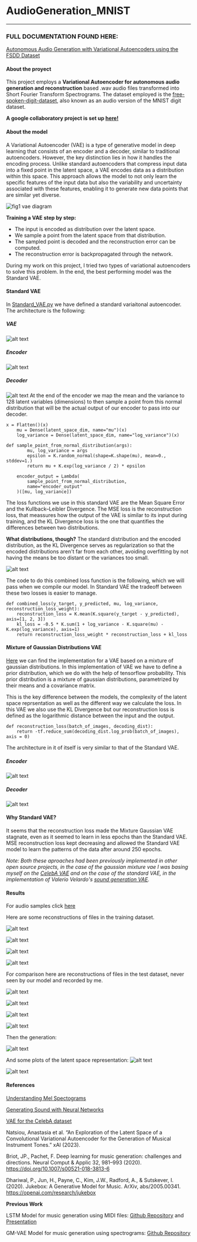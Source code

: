 # AudioGeneration_MNIST

---

### FULL DOCUMENTATION FOUND HERE:
[Autonomous Audio Generation with Variational Autoencoders using the FSDD Dataset](https://github.com/monica-ayala/AudioGeneration_MNIST/blob/main/Autonomous_audio_generation_with_variational_autoencoders_using_the_FSDD_dataset.pdf)

#### About the proyect

This project employs a **Variational Autoencoder for autonomous audio generation and reconstruction** based .wav audio files transformed into Short Fourier Transform Spectrograms. The dataset employed is the [free-spoken-digit-dataset](https://github.com/Jakobovski/free-spoken-digit-dataset/tree/master/recordings), also known as an audio version of the MNIST digit dataset.

**A google collaboratory project is set up [here!](https://drive.google.com/drive/folders/1CSRSAaPM1JtvCc9kbM5GsdVGh3QEqPuO?usp=sharing)**


#### About the model

A Variational Autoencoder (VAE) is a type of generative model in deep learning that consists of an encoder and a decoder, similar to traditional autoencoders. However, the key distinction lies in how it handles the encoding process. Unlike standard autoencoders that compress input data into a fixed point in the latent space, a VAE encodes data as a distribution within this space. This approach allows the model to not only learn the specific features of the input data but also the variability and uncertainty associated with these features, enabling it to generate new data points that are similar yet diverse. 

![fig1 vae diagram](images/image.png)

**Training a VAE step by step:**
- The input is encoded as distribution over the latent space.
- We sample a point from the latent space from that distribution.
- The sampled point is decoded and the reconstruction error can be computed.
- The reconstruction error is backpropagated through the network.

During my work on this project, I tried two types of variational autoencoders to solve this problem. In the end, the best performing model was the Standard VAE.


#### Standard VAE

In [Standard_VAE.py](https://github.com/monica-ayala/AudioGeneration_MNIST/blob/main/Standard_VAE.py) we have defined a standard variaitonal autoencoder. The architecture is the following:

##### VAE
![alt text](images/image-2.png)

##### Encoder
![alt text](images/image-0.png)

##### Decoder
![alt text](images/image-1.png)
At the end of the encoder we map the mean and the variance to 128 latent variables (dimensions) to then sample a point from this normal distribution that will be the actual output of our encoder to pass into our decoder.

```
x = Flatten()(x)
    mu = Dense(latent_space_dim, name="mu")(x)
    log_variance = Dense(latent_space_dim, name="log_variance")(x)

def sample_point_from_normal_distribution(args):
        mu, log_variance = args
        epsilon = K.random_normal(shape=K.shape(mu), mean=0., stddev=1.)
        return mu + K.exp(log_variance / 2) * epsilon

    encoder_output = Lambda(
        sample_point_from_normal_distribution,
        name="encoder_output"
    )([mu, log_variance])
```

The loss functions we use in this standard VAE are the Mean Square Error and the Kullback–Leibler Divergence. The MSE loss is the reconstruction loss, that meassures how the output of the VAE is similar to its input during training, and the KL Divergence loss is the one that quantifies the differences between two distributions.

**What distributions, though?** The standard distribution and the encoded distribution, as the KL Divergence serves as regularization so that the encoded distributions aren't far from each other, avoiding overfitting by not having the means be too distant or the variances too small.

![alt text](images/image2.png)

The code to do this combined loss function is the following, which we will pass when we compile our model. In Standard VAE the tradeoff between these two losses is easier to manage. 

```
def combined_loss(y_target, y_predicted, mu, log_variance, reconstruction_loss_weight):
    reconstruction_loss = K.mean(K.square(y_target - y_predicted), axis=[1, 2, 3])
    kl_loss = -0.5 * K.sum(1 + log_variance - K.square(mu) - K.exp(log_variance), axis=1)
    return reconstruction_loss_weight * reconstruction_loss + kl_loss
```

#### Mixture of Gaussian Distributions VAE

[Here](https://github.com/monica-ayala/AudioGeneration_MNIST/blob/main/VAE_MNIST.ipynb) we can find the implementation for a VAE based on a mixture of gaussian distributions. In this implementation of VAE we have to define a prior distribution, which we do with the help of tensorflow probability. This prior distribution is a mixture of gaussian distributions, parametrized by their means and a covariance matrix.

This is the key difference between the models, the complexity of the latent space reprsentation as well as the different way we calculate the loss. In this VAE we also use the KL Divergence but our reconstruction loss is defined as the logarithmic distance between the input and the output.

```
def reconstruction_loss(batch_of_images, decoding_dist):
    return -tf.reduce_sum(decoding_dist.log_prob(batch_of_images), axis = 0)
```

The architecture in it of itself is very similar to that of the Standard VAE.

##### Encoder

![alt text](images/image-14.png)

##### Decoder

![alt text](images/image-15.png)

#### Why Standard VAE?

It seems that the reconstruction loss made the Mixture Gaussian VAE stagnate, even as it seemed to learn in less epochs than the Standard VAE. MSE reconstruction loss kept decreasing and allowed the Standard VAE model to learn the patterns of the data after around 250 epochs. 

*Note: Both these aproaches had been previously implemented in other open source projects, in the case of the gaussian mixture vae I was basing myself on the [CelebA VAE](https://colab.research.google.com/github/goodboychan/goodboychan.github.io/blob/main/_notebooks/2021-09-14-03-Variational-AutoEncoder-Celeb-A.ipynb) and on the case of the standard VAE, in the implementation of Valerio Velardo's [sound generation VAE](https://github.com/musikalkemist/generating-sound-with-neural-networks/blob/main/14%20Sound%20generation%20with%20VAE/code/generate.py).*

#### Results

For audio samples click [here](https://drive.google.com/drive/u/0/folders/10mxXVwOR-JhO2oD3IRK-bmA5AQ7HESiu)

Here are some reconstructions of files in the training dataset. 

![alt text](images/image-7.png)

![alt text](images/image-8.png)

![alt text](images/image-9.png)

![alt text](images/image-10.png)

For comparison here are reconstructions of files in the test dataset, never seen by our model and recorded by me.

![alt text](images/image-3.png)

![alt text](images/image-4.png)

![alt text](images/image-5.png)

![alt text](images/image-6.png)

Then the generation:

![alt text](images/image-11.png)

And some plots of the latent space representation:
![alt text](images/image-12.png)

![alt text](images/image-13.png)

#### References

[Understanding Mel Spectograms](https://medium.com/analytics-vidhya/understanding-the-mel-spectrogram-fca2afa2ce53)

[Generating Sound with Neural Networks](https://drive.google.com/drive/folders/1SIby6IPzSsLkenQCUV8todo2UaWzTu_f?usp=sharing)

[VAE for the CelebA dataset](https://colab.research.google.com/github/goodboychan/goodboychan.github.io/blob/main/_notebooks/2021-09-14-03-Variational-AutoEncoder-Celeb-A.ipynb)

Natsiou, Anastasia et al. “An Exploration of the Latent Space of a Convolutional Variational Autoencoder for the Generation of Musical Instrument Tones.” xAI (2023).

Briot, JP., Pachet, F. Deep learning for music generation: challenges and directions. Neural Comput & Applic 32, 981–993 (2020). https://doi.org/10.1007/s00521-018-3813-6

Dhariwal, P., Jun, H., Payne, C., Kim, J.W., Radford, A., & Sutskever, I. (2020). Jukebox: A Generative Model for Music. ArXiv, abs/2005.00341. https://openai.com/research/jukebox

**Previous Work**

LSTM Model for music generation using MIDI files: [Github Repository](https://github.com/monica-ayala/MusicGenerator) and [Presentation](https://www.canva.com/design/DAF54orkKw4/GHiqPZIscVxblPPqpttnww/view?utm_content=DAF54orkKw4&utm_campaign=designshare&utm_medium=link&utm_source=editor)

GM-VAE Model for music generation using spectrograms: [Github Repository](https://github.com/monica-ayala/AudioGeneration/)
